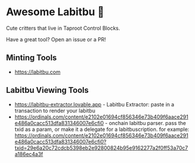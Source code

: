 # Awesome Labitbu 👹

Cute critters that live in Taproot Control Blocks. 

Have a great tool? Open an issue or a PR!

## Minting Tools
- https://labitbu.com

## Labitbu Viewing Tools
- https://labitbu-extractor.lovable.app - Labitbu Extractor: paste in a transaction to render your labitbu
- https://ordinals.com/content/e2102e01694cf856346e73b409f6aace291e486a0cacc513dfa831346007e6cfi0 - onchain labitbu parser. pass the txid as a param, or make it a delegate for a labitbuscription. for example: https://ordinals.com/content/e2102e01694cf856346e73b409f6aace291e486a0cacc513dfa831346007e6cfi0?txid=29e6a20c72cdcb5398eb2e92800824b95e9162277a2f0ff53a70c7a186ec4a3f

